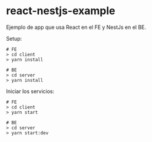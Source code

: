 # react-nestjs-example
Ejemplo de app que usa React en el FE y NestJs en el BE.

Setup:
```
# FE
> cd client
> yarn install

# BE
> cd server
> yarn install
```

Iniciar los servicios:
```
# FE
> cd client
> yarn start

# BE
> cd server
> yarn start:dev
```

